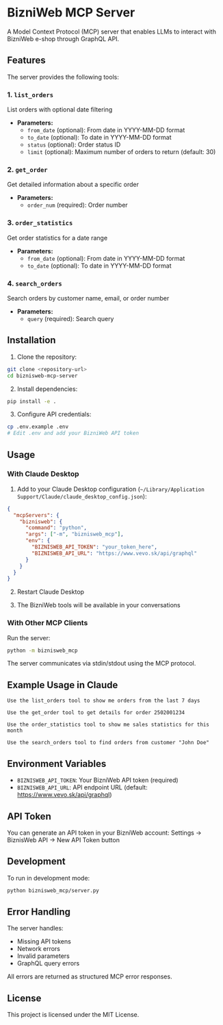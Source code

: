 # BizniWeb MCP Server

A Model Context Protocol (MCP) server that enables LLMs to interact with BizniWeb e-shop through GraphQL API.

## Features

The server provides the following tools:

### 1. `list_orders`
List orders with optional date filtering
- **Parameters:**
  - `from_date` (optional): From date in YYYY-MM-DD format
  - `to_date` (optional): To date in YYYY-MM-DD format
  - `status` (optional): Order status ID
  - `limit` (optional): Maximum number of orders to return (default: 30)

### 2. `get_order`
Get detailed information about a specific order
- **Parameters:**
  - `order_num` (required): Order number

### 3. `order_statistics`
Get order statistics for a date range
- **Parameters:**
  - `from_date` (optional): From date in YYYY-MM-DD format
  - `to_date` (optional): To date in YYYY-MM-DD format

### 4. `search_orders`
Search orders by customer name, email, or order number
- **Parameters:**
  - `query` (required): Search query

## Installation

1. Clone the repository:
```bash
git clone <repository-url>
cd biznisweb-mcp-server
```

2. Install dependencies:
```bash
pip install -e .
```

3. Configure API credentials:
```bash
cp .env.example .env
# Edit .env and add your BizniWeb API token
```

## Usage

### With Claude Desktop

1. Add to your Claude Desktop configuration (`~/Library/Application Support/Claude/claude_desktop_config.json`):

```json
{
  "mcpServers": {
    "biznisweb": {
      "command": "python",
      "args": ["-m", "biznisweb_mcp"],
      "env": {
        "BIZNISWEB_API_TOKEN": "your_token_here",
        "BIZNISWEB_API_URL": "https://www.vevo.sk/api/graphql"
      }
    }
  }
}
```

2. Restart Claude Desktop

3. The BizniWeb tools will be available in your conversations

### With Other MCP Clients

Run the server:
```bash
python -m biznisweb_mcp
```

The server communicates via stdin/stdout using the MCP protocol.

## Example Usage in Claude

```
Use the list_orders tool to show me orders from the last 7 days

Use the get_order tool to get details for order 2502001234

Use the order_statistics tool to show me sales statistics for this month

Use the search_orders tool to find orders from customer "John Doe"
```

## Environment Variables

- `BIZNISWEB_API_TOKEN`: Your BizniWeb API token (required)
- `BIZNISWEB_API_URL`: API endpoint URL (default: https://www.vevo.sk/api/graphql)

## API Token

You can generate an API token in your BizniWeb account:
Settings → BiznisWeb API → New API Token button

## Development

To run in development mode:
```bash
python biznisweb_mcp/server.py
```

## Error Handling

The server handles:
- Missing API tokens
- Network errors
- Invalid parameters
- GraphQL query errors

All errors are returned as structured MCP error responses.

## License

This project is licensed under the MIT License.